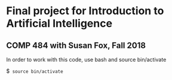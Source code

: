 # Final project for Introduction to Artificial Intelligence
COMP 484 with Susan Fox, Fall 2018
------------------------------------------------------------

In order to work with this code, use bash and source bin/activate

$<code> source bin/activate</code>
